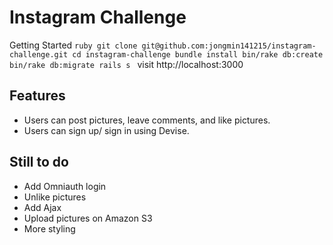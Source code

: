 Instagram Challenge
===================

Getting Started
``ruby
git clone git@github.com:jongmin141215/instagram-challenge.git
cd instagram-challenge
bundle install
bin/rake db:create
bin/rake db:migrate
rails s
``
visit http://localhost:3000

Features
-----
* Users can post pictures, leave comments, and like pictures.
* Users can sign up/ sign in using Devise.

Still to do
------
* Add Omniauth login
* Unlike pictures
* Add Ajax
* Upload pictures on Amazon S3
* More styling
